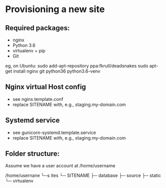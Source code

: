 Provisioning a new site
===============

## Required packages:

* nginx
* Python 3.6
* virtualenv + pip
* Git

eg, on Ubuntu:
	sudo add-apt-repository ppa:fkrull/deadsnakes
	sudo apt-get install nginx git python36 python3.6-venv
## Nginx virtual Host config

* see nginx.template.conf
* replace SITENAME with, e.g., staging.my-domain.com

## Systemd service

* see gunicorn-systemd.template.service
* replace SITENAME with, e.g., staging.my-domain.com

## Folder structure:
Assume we have a user account at /home/username

/home/usernane
└─s ites
     └─ SITENAME
            ├─ database
            ├─ source
            ├─ static
            └─ virtualenv